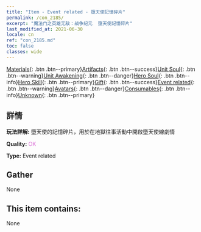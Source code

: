 ```yaml
---
title: "Item - Event related - 墮天使記憶碎片"
permalink: /con_2185/
excerpt: "魔法门之英雄无敌：战争纪元  墮天使記憶碎片"
last_modified_at: 2021-06-30
locale: cn
ref: "con_2185.md"
toc: false
classes: wide
---
```

 [Materials](/ItemsCN/){: .btn .btn--primary}[Artifacts](/ItemsCN/Artifacts/){: .btn .btn--success}[Unit Soul](/ItemsCN/UnitSoul/){: .btn .btn--warning}[Unit Awakening](/ItemsCN/UnitAwakening/){: .btn .btn--danger}[Hero Soul](/ItemsCN/HeroSoul/){: .btn .btn--info}[Hero Skill](/ItemsCN/HeroSkill/){: .btn .btn--primary}[Gift](/ItemsCN/Gift/){: .btn .btn--success}[Event related](/ItemsCN/Events/){: .btn .btn--warning}[Avatars](/ItemsCN/Avatars/){: .btn .btn--danger}[Consumables](/ItemsCN/Consumables/){: .btn .btn--info}[Unknown](/ItemsCN/Unknown/){: .btn .btn--primary}

## 詳情
 **玩法詳解:** 墮天使的記憶碎片，用於在地獄往事活動中開啟墮天使線劇情

 **Quality:** <span style="color: #DA70D6">OK</span>

 **Type:** Event related

## Gather

  None

## This item contains:

  None

